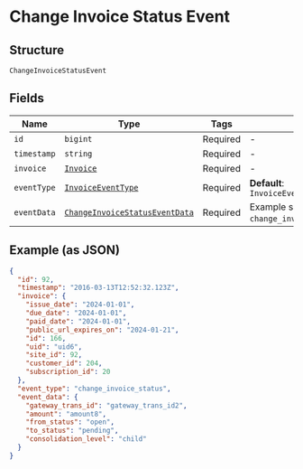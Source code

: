 
# Change Invoice Status Event

## Structure

`ChangeInvoiceStatusEvent`

## Fields

| Name | Type | Tags | Description |
|  --- | --- | --- | --- |
| `id` | `bigint` | Required | - |
| `timestamp` | `string` | Required | - |
| `invoice` | [`Invoice`](../../doc/models/invoice.md) | Required | - |
| `eventType` | [`InvoiceEventType`](../../doc/models/invoice-event-type.md) | Required | **Default**: `InvoiceEventType.ChangeInvoiceStatus` |
| `eventData` | [`ChangeInvoiceStatusEventData`](../../doc/models/change-invoice-status-event-data.md) | Required | Example schema for an `change_invoice_status` event |

## Example (as JSON)

```json
{
  "id": 92,
  "timestamp": "2016-03-13T12:52:32.123Z",
  "invoice": {
    "issue_date": "2024-01-01",
    "due_date": "2024-01-01",
    "paid_date": "2024-01-01",
    "public_url_expires_on": "2024-01-21",
    "id": 166,
    "uid": "uid6",
    "site_id": 92,
    "customer_id": 204,
    "subscription_id": 20
  },
  "event_type": "change_invoice_status",
  "event_data": {
    "gateway_trans_id": "gateway_trans_id2",
    "amount": "amount8",
    "from_status": "open",
    "to_status": "pending",
    "consolidation_level": "child"
  }
}
```

